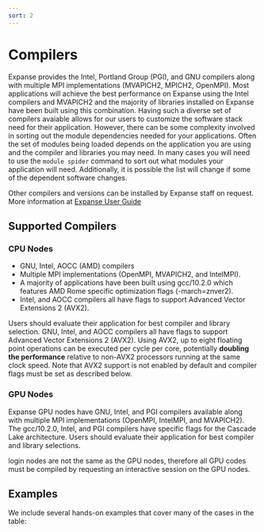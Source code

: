 ```yaml
---
sort: 2
---
```


# Compilers

Expanse provides the Intel, Portland Group \(PGI\), and GNU compilers along with multiple MPI implementations \(MVAPICH2, MPICH2, OpenMPI\). Most applications will achieve the best performance on Expanse using the Intel compilers and MVAPICH2 and the majority of libraries installed on Expanse have been built using this combination. Having such a diverse set of compilers avaiable allows for our users to customize the software stack need for their application. However, there can be some complexity involved in sorting out the module dependencies needed for your applications. Often the set of modules being loaded depends on the application you are using and the compiler and libraries you may need. In many cases you will need to use the `module spider` command to sort out what modules your application will need. Additionally, it is possible the list will change if some of the dependent software changes.

Other compilers and versions can be installed by Expanse staff on request. More information at [Expanse User Guide](https://www.sdsc.edu/support/user_guides/expanse.html#compiling)

## Supported Compilers

### CPU Nodes

* GNU, Intel, AOCC \(AMD\) compilers
* Multiple MPI implementations \(OpenMPI, MVAPICH2, and IntelMPI\).
* A majority of applications have been built using gcc/10.2.0 which features AMD Rome specific optimization flags \(-march=znver2\).
* Intel, and AOCC compilers all have flags to support Advanced Vector Extensions 2 \(AVX2\).

Users should evaluate their application for best compiler and library selection. GNU, Intel, and AOCC compilers all have flags to support Advanced Vector Extensions 2 \(AVX2\). Using AVX2, up to eight floating point operations can be executed per cycle per core, potentially **doubling the performance** relative to non-AVX2 processors running at the same clock speed. Note that AVX2 support is not enabled by default and compiler flags must be set as described below.

### GPU Nodes

Expanse GPU nodes have GNU, Intel, and PGI compilers available along with multiple MPI implementations \(OpenMPI, IntelMPI, and MVAPICH2\). The gcc/10.2.0, Intel, and PGI compilers have specific flags for the Cascade Lake architecture. Users should evaluate their application for best compiler and library selections.

login nodes are not the same as the GPU nodes, therefore all GPU codes must be compiled by requesting an interactive session on the GPU nodes.

## Examples

We include several hands-on examples that cover many of the cases in the table:






